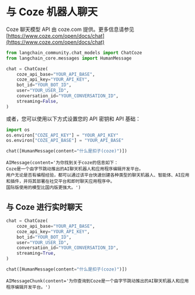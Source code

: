 # 与 Coze 机器人聊天

Coze 聊天模型 API 由 coze.com 提供。更多信息请参见 [https://www.coze.com/open/docs/chat](https://www.coze.com/open/docs/chat)

```python
from langchain_community.chat_models import ChatCoze
from langchain_core.messages import HumanMessage
```

```python
chat = ChatCoze(
    coze_api_base="YOUR_API_BASE",
    coze_api_key="YOUR_API_KEY",
    bot_id="YOUR_BOT_ID",
    user="YOUR_USER_ID",
    conversation_id="YOUR_CONVERSATION_ID",
    streaming=False,
)
```

或者，您可以使用以下方式设置您的 API 密钥和 API 基础：

```python
import os
os.environ["COZE_API_KEY"] = "YOUR_API_KEY"
os.environ["COZE_API_BASE"] = "YOUR_API_BASE"
```

```python
chat([HumanMessage(content="什么是扣子(coze)")])
```

```output
AIMessage(content='为你找到关于coze的信息如下：
Coze是一个由字节跳动推出的AI聊天机器人和应用程序编辑开发平台。
用户无论是否有编程经验，都可以通过该平台快速创建各种类型的聊天机器人、智能体、AI应用和插件，并将其部署在社交平台和即时聊天应用程序中。
国际版使用的模型比国内版更强大。')
```

## 与 Coze 进行实时聊天

```python
chat = ChatCoze(
    coze_api_base="YOUR_API_BASE",
    coze_api_key="YOUR_API_KEY",
    bot_id="YOUR_BOT_ID",
    user="YOUR_USER_ID",
    conversation_id="YOUR_CONVERSATION_ID",
    streaming=True,
)
```

```python
chat([HumanMessage(content="什么是扣子(coze)")])
```

```output
AIMessageChunk(content='为你查询到Coze是一个由字节跳动推出的AI聊天机器人和应用程序编辑开发平台。')
```